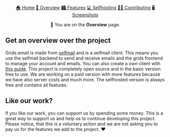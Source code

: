 <p align="center">
    <a href="../README.md">🏠 Home</a>
    <a href="./overview.md">🔦 Overview</a>
    <a href="./features.md">🏙️ Features</a>
    <a href="./selfhosting.md">💻 Selfhosting</a>
    <a href="./contributing.md">🧑‍💻 Contributing</a>
    <a href="./screenshots.md">🖥️ Screenshots</a>
</p>
<p align="center">
🔦 You are on the <b>Overview</b> page.
</p>

## Get an overview over the project

Grids.email is made from [selfmail](https://selfmail.app) and is a selfmail client. This means you use the selfmail backend to send and receive emails and the grids frontend to manage your account and emails. You can also create a own client with [this guide](https://selfmail.app/blog/create-client-with-selfmail). This project is completely open source and in the basic version free to use. We are working on a paid version with more features because we have also server costs and much more. The selfhosted version is always free and contains all features.

## Like our work?

If you like our work, you can support us by spending some money. This is a great way to support us and help us to continue developing this project. Please notice, that this is a voluntary action and we are not asking you to pay us for the features we add to the project. ♥️
